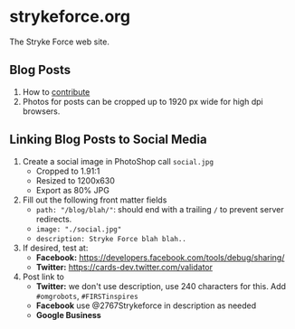 # strykeforce.org
The Stryke Force web site.

## Blog Posts

1. How to [contribute](https://deploy-preview-16--strykeforce.netlify.com/howto/blog/)
2. Photos for posts can be cropped up to 1920 px wide for high dpi browsers.

## Linking Blog Posts to Social Media

1. Create a social image in PhotoShop call `social.jpg`
    - Cropped to 1.91:1
    - Resized to 1200x630
    - Export as 80% JPG
2. Fill out the following front matter fields
    - `path: "/blog/blah/"`: should end with a trailing `/` to prevent server redirects. 
    - `image: "./social.jpg"`
    - `description: Stryke Force blah blah..`
3. If desired, test at:
    - **Facebook:** https://developers.facebook.com/tools/debug/sharing/
    - **Twitter:** https://cards-dev.twitter.com/validator
4. Post link to
    - **Twitter:** we don't use description, use 240 characters for this. Add `#omgrobots`, `#FIRSTinspires`
    - **Facebook** use @2767Strykeforce in description as needed
    - **Google Business**